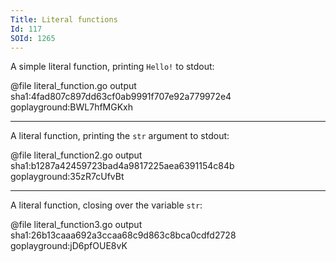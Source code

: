 ```yaml
---
Title: Literal functions
Id: 117
SOId: 1265
---
```


A simple literal function, printing `Hello!` to stdout:

@file literal_function.go output sha1:4fad807c897dd63cf0ab9991f707e92a779972e4 goplayground:BWL7hfMGKxh

---

A literal function, printing the `str` argument to stdout:

@file literal_function2.go output sha1:b1287a42459723bad4a9817225aea6391154c84b goplayground:35zR7cUfvBt

---

A literal function, closing over the variable `str`:

@file literal_function3.go output sha1:26b13caaa692a3ccaa68c9d863c8bca0cdfd2728 goplayground:jD6pfOUE8vK

